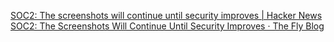
[SOC2: The screenshots will continue until security improves | Hacker News](https://news.ycombinator.com/item?id=32018066)
[SOC2: The Screenshots Will Continue Until Security Improves · The Fly Blog](https://fly.io/blog/soc2-the-screenshots-will-continue-until-security-improves/)
